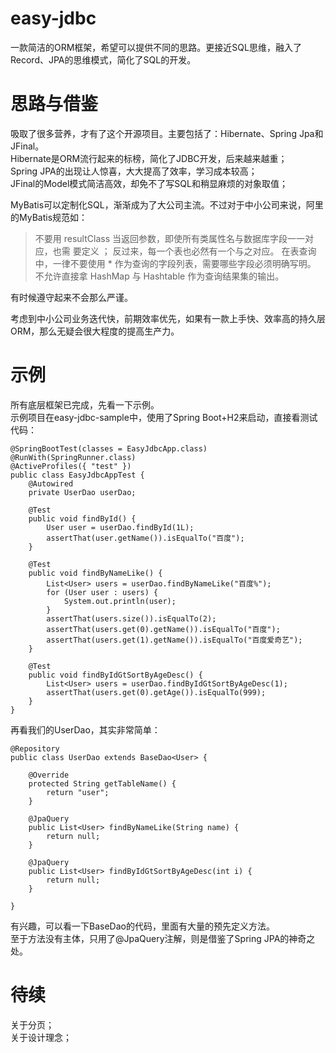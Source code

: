 # easy-jdbc
一款简洁的ORM框架，希望可以提供不同的思路。更接近SQL思维，融入了Record、JPA的思维模式，简化了SQL的开发。

# 思路与借鉴
吸取了很多营养，才有了这个开源项目。主要包括了：Hibernate、Spring Jpa和JFinal。  
Hibernate是ORM流行起来的标榜，简化了JDBC开发，后来越来越重；  
Spring JPA的出现让人惊喜，大大提高了效率，学习成本较高；  
JFinal的Model模式简洁高效，却免不了写SQL和稍显麻烦的对象取值；  

MyBatis可以定制化SQL，渐渐成为了大公司主流。不过对于中小公司来说，阿里的MyBatis规范如：  
> 不要用 resultClass 当返回参数，即使所有类属性名与数据库字段一一对应，也需
要定义 ； 反过来，每一个表也必然有一个与之对应。
> 在表查询中，一律不要使用 * 作为查询的字段列表，需要哪些字段必须明确写明。
> 不允许直接拿 HashMap 与 Hashtable 作为查询结果集的输出。

有时候遵守起来不会那么严谨。

考虑到中小公司业务迭代快，前期效率优先，如果有一款上手快、效率高的持久层ORM，那么无疑会很大程度的提高生产力。

# 示例
所有底层框架已完成，先看一下示例。  
示例项目在easy-jdbc-sample中，使用了Spring Boot+H2来启动，直接看测试代码：
```
@SpringBootTest(classes = EasyJdbcApp.class)
@RunWith(SpringRunner.class)
@ActiveProfiles({ "test" })
public class EasyJdbcAppTest {
    @Autowired
    private UserDao userDao;

    @Test
    public void findById() {
        User user = userDao.findById(1L);
        assertThat(user.getName()).isEqualTo("百度");
    }

    @Test
    public void findByNameLike() {
        List<User> users = userDao.findByNameLike("百度%");
        for (User user : users) {
            System.out.println(user);
        }
        assertThat(users.size()).isEqualTo(2);
        assertThat(users.get(0).getName()).isEqualTo("百度");
        assertThat(users.get(1).getName()).isEqualTo("百度爱奇艺");
    }

    @Test
    public void findByIdGtSortByAgeDesc() {
        List<User> users = userDao.findByIdGtSortByAgeDesc(1);
        assertThat(users.get(0).getAge()).isEqualTo(999);
    }
}
```
再看我们的UserDao，其实非常简单：
```
@Repository
public class UserDao extends BaseDao<User> {

    @Override
    protected String getTableName() {
        return "user";
    }

    @JpaQuery
    public List<User> findByNameLike(String name) {
        return null;
    }

    @JpaQuery
    public List<User> findByIdGtSortByAgeDesc(int i) {
        return null;
    }

}
```
有兴趣，可以看一下BaseDao的代码，里面有大量的预先定义方法。  
至于方法没有主体，只用了@JpaQuery注解，则是借鉴了Spring JPA的神奇之处。

# 待续
关于分页；  
关于设计理念；